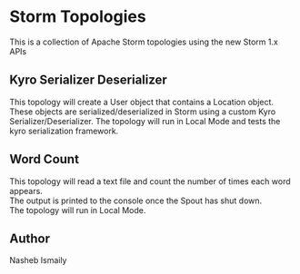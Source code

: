 # Storm Topologies

This is a collection of Apache Storm topologies using the new Storm 1.x APIs

## Kyro Serializer Deserializer

This topology will create a User object that contains a Location object.
These objects are serialized/deserialized in Storm using a custom Kyro Serializer/Deserializer.
The topology will run in Local Mode and tests the kyro serialization framework.

## Word Count

This topology will read a text file and count the number of times each word appears.  
The output is printed to the console once the Spout has shut down.  
The topology will run in Local Mode.  

## Author

Nasheb Ismaily
